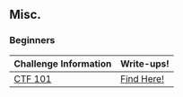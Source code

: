 ## Misc.

### Beginners
| Challenge Information | Write-ups! | 
|----------------|----------------|
| [CTF 101](https://github.com/Hacktoberfest-Nepal/Hacktoberfest_CTF/tree/master/Challenges/Misc/Beginners/CTF%20101) | [Find Here!](https://github.com/Hacktoberfest-Nepal/Hacktoberfest_CTF/tree/master/Writeups/Misc/Beginners/CTF%20101) |
